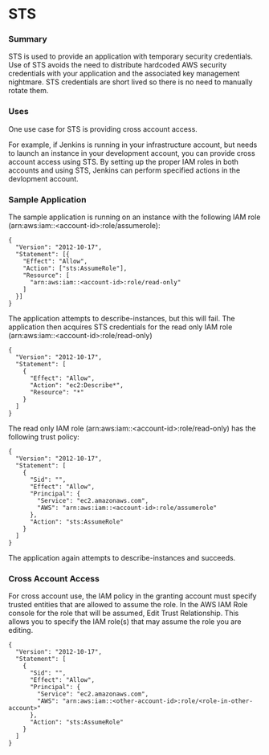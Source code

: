 # STS

### Summary

STS is used to provide an application with temporary security credentials.
Use of STS avoids the need to distribute hardcoded AWS security credentials
with your application and the associated key management nightmare.
STS credentials are short lived so there is no need to manually rotate them.

### Uses

One use case for STS is providing cross account access.

For example, if Jenkins is running in your infrastructure account, but needs
to launch an instance in your development account, you can provide cross account
access using STS. By setting up the proper IAM roles in both accounts and
using STS, Jenkins can perform specified actions in the devlopment account.

### Sample Application

The sample application is running on an instance with the following IAM role
(arn:aws:iam::\<account-id\>:role/assumerole):
```
{
  "Version": "2012-10-17",
  "Statement": [{
    "Effect": "Allow",
    "Action": ["sts:AssumeRole"],
    "Resource": [
      "arn:aws:iam::<account-id>:role/read-only"
    ]
  }]
}
```

The application attempts to describe-instances, but this will fail.
The application then acquires STS credentials for the read only IAM role
(arn:aws:iam::\<account-id\>:role/read-only)
```
{
  "Version": "2012-10-17",
  "Statement": [
    {
      "Effect": "Allow",
      "Action": "ec2:Describe*",
      "Resource": "*"
    }
  ]
}
```

The read only IAM role (arn:aws:iam::\<account-id\>:role/read-only) has the
following trust policy:
```
{
  "Version": "2012-10-17",
  "Statement": [
    {
      "Sid": "",
      "Effect": "Allow",
      "Principal": {
        "Service": "ec2.amazonaws.com",
        "AWS": "arn:aws:iam::<account-id>:role/assumerole"
      },
      "Action": "sts:AssumeRole"
    }
  ]
}
```

The application again attempts to describe-instances and succeeds.


### Cross Account Access

For cross account use, the IAM policy in the granting account must specify
trusted entities that are allowed to assume the role.
In the AWS IAM Role console for the role that will be assumed, Edit Trust
Relationship. This allows you to specify the IAM role(s) that may assume
the role you are editing.

```
{
  "Version": "2012-10-17",
  "Statement": [
    {
      "Sid": "",
      "Effect": "Allow",
      "Principal": {
        "Service": "ec2.amazonaws.com",
        "AWS": "arn:aws:iam::<other-account-id>:role/<role-in-other-account>"
      },
      "Action": "sts:AssumeRole"
    }
  ]
}
```
